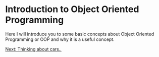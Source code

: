 # Introduction to Object Oriented Programming
Here I will introduce you to some basic concepts about Object Oriented Programming or OOP and why it is a useful concept.

[Next: Thinking about cars..](thinkaboutcars.md)
